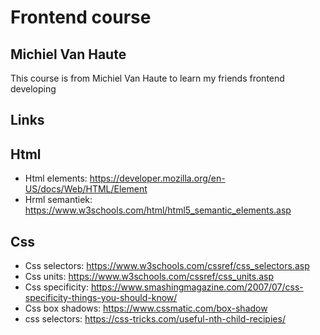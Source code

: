 # Frontend course

## Michiel Van Haute

This course is from Michiel Van Haute to learn my friends frontend developing

## Links

## Html

- Html elements: https://developer.mozilla.org/en-US/docs/Web/HTML/Element
- Hrml semantiek: https://www.w3schools.com/html/html5_semantic_elements.asp

## Css

- Css selectors: https://www.w3schools.com/cssref/css_selectors.asp
- Css units: https://www.w3schools.com/cssref/css_units.asp
- Css specificity: https://www.smashingmagazine.com/2007/07/css-specificity-things-you-should-know/
- Css box shadows: https://www.cssmatic.com/box-shadow
- css selectors: https://css-tricks.com/useful-nth-child-recipies/
